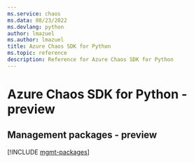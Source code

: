 ```yaml
---
ms.service: chaos
ms.data: 08/23/2022
ms.devlang: python
author: lmazuel
ms.author: lmazuel
title: Azure Chaos SDK for Python
ms.topic: reference
description: Reference for Azure Chaos SDK for Python
---
```

# Azure Chaos SDK for Python - preview

## Management packages - preview
[!INCLUDE [mgmt-packages](chaos-mgmt-index.md)]